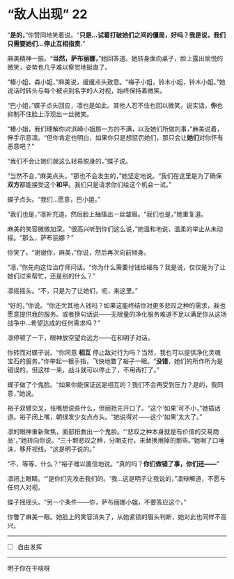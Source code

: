 # “敌人出现” 22

“**是的，**”你赞同地笑着说。“**只是...试着打破她们之间的僵局，好吗？我是说，我们只需要她们...停止互相指责.**”

麻美精神一振。“**当然，萨布丽娜，**”她回答道。她转身面向桌子，脸上露出愉悦的微笑，姿势也几乎难以察觉地挺直了。

“椿小姐，森小姐，”麻美说，缓缓点头致意。“梅子小姐，铃木小姐，铃木小姐。”她说话时转头与每个被点到名字的人对视，始终保持着微笑。

“巴小姐，”蝶子点头回应，凛也是如此。其他人忍不住也回以微笑，说实话，**你**也抑制不住脸上浮现出一丝微笑。

“椿小姐，我们理解你对浜崎小姐那一方的不满，以及她们所做的事，”麻美说着，伸手示意凛。“但你肯定也明白，如果你只是想惩罚她们，那只会让**她们**对你怀有恶意吧？”

“我们不会让她们就这么轻易脱身的，”蝶子说。 

“当然不会，”麻美点头。“那也不会发生的，”她坚定地说。“我们在这里是为了确保**双方**都能接受这个**和平**。我们只是请求你们给这个机会一试。”

蝶子点头。“我们...愿意，巴小姐。”

“我们也是，”凛补充道，然后脸上抽搐出一丝皱眉。“我们也是，”她重复道。

麻美的笑容微微加深。“很高兴听到你们这么说，”她温和地说，温柔的举止从未动摇。“那么，萨布丽娜？”

你笑了。“谢谢你，麻美，”你说，然后再次向前倾身。

“凛，”你先向这位治疗师问话。“你为什么需要付钱给福岛？我是说，仅仅是为了让她们过来帮忙，还是别的什么？”

凛摇摇头。“不，只是为了让她们，呃，来这里。”

“好的，”你说。“你还欠其他人钱吗？如果这能终结你对更多悲叹之种的需求，我也愿意提供我的服务。或者换句话说——无限量的净化服务难道不足以满足你从这场战争中...希望达成的任何需求吗？”

凛停顿了一下，眼神放空望向远方——在和明子对话。

你转而对蝶子说。“你同意 **相互** 停止敌对行为吗？当然，我也可以提供净化灵魂宝石的服务。”你举起一根手指，飞快地瞥了裕子一眼。“**没错**，她们的所作所为是错误的，但这样一来，战斗就可以停止了，不用再打了。”  

蝶子做了个鬼脸。“如果你能保证这是相互的？我们不会再受到压力？是的，我同意，”她说。

裕子双臂交叉，张嘴想说些什么，但丽抢先开口了。“这个'如果'可不小，”她插话道。裕子闭上嘴，朝绿发少女点点头。“她说得对——这个'如果'太大了。”

凛的眼神重新聚焦，面部扭曲出一个鬼脸。“'悲叹之种本身就是有价值的交易商品'，”她转向你说。“三十颗悲叹之种，分期支付，来替换用掉的那些。”她咽了口唾沫，移开视线。“这是明子说的。”

“不，等等，什么？”裕子难以置信地说。“真的吗？**你们做错了事，你们还——**”

凛闭上眼睛。“'是你们先攻击我们的。'我...这是明子让我说的，”凛辩解道，不愿与任何人对视。

蝶子摇摇头。“另一个条件——你，萨布丽娜小姐，不要答应这个。”

你瞥了麻美一眼。她脸上的笑容消失了，从她紧锁的眉头判断，她对此也同样不高兴。

---

- [ ] 自由发挥

---

明子你在干啥呀

